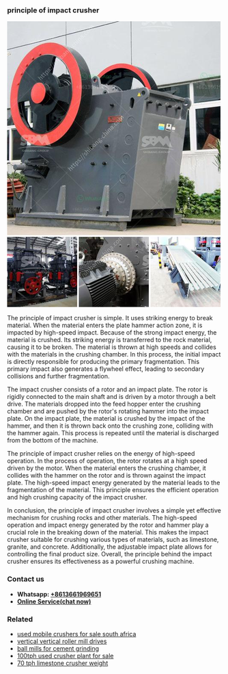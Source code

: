 <h3>principle of impact crusher</h3><img src='1706767031.jpg' alt=''><p>The principle of impact crusher is simple. It uses striking energy to break material. When the material enters the plate hammer action zone, it is impacted by high-speed impact. Because of the strong impact energy, the material is crushed. Its striking energy is transferred to the rock material, causing it to be broken. The material is thrown at high speeds and collides with the materials in the crushing chamber. In this process, the initial impact is directly responsible for producing the primary fragmentation. This primary impact also generates a flywheel effect, leading to secondary collisions and further fragmentation.</p><p>The impact crusher consists of a rotor and an impact plate. The rotor is rigidly connected to the main shaft and is driven by a motor through a belt drive. The materials dropped into the feed hopper enter the crushing chamber and are pushed by the rotor's rotating hammer into the impact plate. On the impact plate, the material is crushed by the impact of the hammer, and then it is thrown back onto the crushing zone, colliding with the hammer again. This process is repeated until the material is discharged from the bottom of the machine.</p><p>The principle of impact crusher relies on the energy of high-speed operation. In the process of operation, the rotor rotates at a high speed driven by the motor. When the material enters the crushing chamber, it collides with the hammer on the rotor and is thrown against the impact plate. The high-speed impact energy generated by the material leads to the fragmentation of the material. This principle ensures the efficient operation and high crushing capacity of the impact crusher.</p><p>In conclusion, the principle of impact crusher involves a simple yet effective mechanism for crushing rocks and other materials. The high-speed operation and impact energy generated by the rotor and hammer play a crucial role in the breaking down of the material. This makes the impact crusher suitable for crushing various types of materials, such as limestone, granite, and concrete. Additionally, the adjustable impact plate allows for controlling the final product size. Overall, the principle behind the impact crusher ensures its effectiveness as a powerful crushing machine.</p><h3>Contact us</h3><ul><li><strong>Whatsapp:&nbsp;<a href="https://wa.me/8613661969651">+8613661969651</a></strong></li><li><a href="https://swt.shibang-china.com/?git&amp;zhl&amp;principle of impact crusher"><strong>Online Service(chat now)</strong></a></li></ul><h3>Related</h3><ul><li><a href='used mobile crushers for sale south africa.md'>used mobile crushers for sale south africa</a></li><li><a href='vertical vertical roller mill drives.md'>vertical vertical roller mill drives</a></li><li><a href='ball mills for cement grinding.md'>ball mills for cement grinding</a></li><li><a href='100tph used crusher plant for sale.md'>100tph used crusher plant for sale</a></li><li><a href='70 tph limestone crusher weight.md'>70 tph limestone crusher weight</a></li></ul>